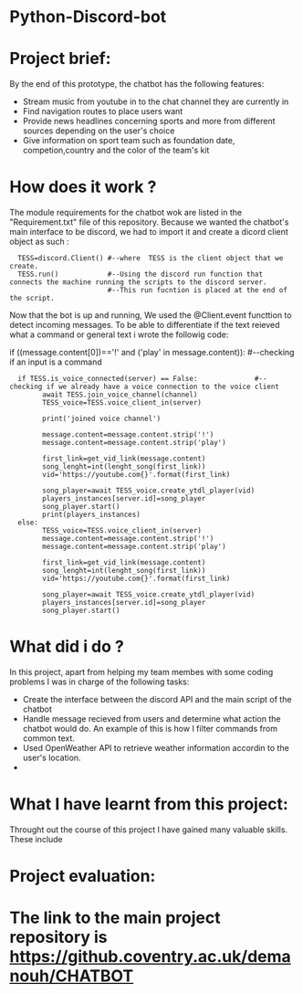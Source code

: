 # Python-Discord-bot
# Project brief:
By the end of this prototype, the chatbot has the following features:
- Stream music from youtube in to the chat channel they are currently in
- Find navigation routes to place users want
- Provide news headlines concerning sports and more from different sources depending on the user's choice
- Give information on sport team such as foundation date, competion,country and  the color of the team's kit

# How does it work ?
The module requirements for the chatbot wok are listed in the "Requirement.txt" file of this repository.
Because we wanted the chatbot's main interface to be discord, we had to import it and create a  dicord client object as such :
      
      TESS=discord.Client() #--where  TESS is the client object that we create.
      TESS.run()            #--Using the discord run function that connects the machine running the scripts to the discord server.
                            #--This run fucntion is placed at the end of the script.
Now that the bot is up and running, We used the @Client.event functtion to detect incoming messages. To be able to differentiate if the text reieved what a command or general text i wrote the followig code:

if ((message.content[0])=='!' and ('play' in message.content)): #--checking if an input is a command

      if TESS.is_voice_connected(server) == False:              #--checking if we already have a voice connection to the voice client 
            await TESS.join_voice_channel(channel)
            TESS_voice=TESS.voice_client_in(server)

            print('joined voice channel')

            message.content=message.content.strip('!')
            message.content=message.content.strip('play')

            first_link=get_vid_link(message.content)
            song_lenght=int(lenght_song(first_link))
            vid='https://youtube.com{}'.format(first_link)

            song_player=await TESS_voice.create_ytdl_player(vid)
            players_instances[server.id]=song_player
            song_player.start()
            print(players_instances)
      else:
            TESS_voice=TESS.voice_client_in(server)
            message.content=message.content.strip('!')
            message.content=message.content.strip('play')

            first_link=get_vid_link(message.content)
            song_lenght=int(lenght_song(first_link))
            vid='https://youtube.com{}'.format(first_link)

            song_player=await TESS_voice.create_ytdl_player(vid)
            players_instances[server.id]=song_player
            song_player.start()










# What did i do ?
In this project, apart from helping my team membes with some coding problems I was in charge of the following tasks:

- Create the interface between the discord API and the main script of the chatbot
- Handle message recieved from users and determine what action the chatbot would do. An example of this is how I filter commands from common text.
- Used OpenWeather API to retrieve weather information accordin to the user's location.
- 






# What I have learnt from this project:
Throught out the course of this project I have gained many valuable skills. These include




# Project evaluation:























# The link to the main project repository is https://github.coventry.ac.uk/demanouh/CHATBOT
